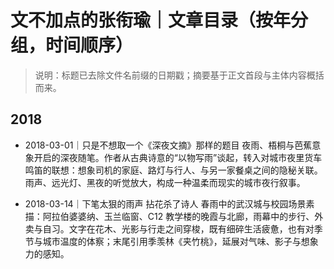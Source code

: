 # 文不加点的张衔瑜｜文章目录（按年分组，时间顺序）

> 说明：标题已去除文件名前缀的日期戳；摘要基于正文首段与主体内容概括而来。

## 2018

- 2018-03-01｜只是不想取一个《深夜文摘》那样的题目
  夜雨、梧桐与芭蕉意象开启的深夜随笔。作者从古典诗意的“以物写雨”谈起，转入对城市夜里货车鸣笛的联想：想象司机的家庭、路灯与行人、与另一家餐桌之间的隐秘关联。雨声、远光灯、黑夜的听觉放大，构成一种温柔而现实的城市夜行叙事。

- 2018-03-14｜下笔太狠的雨声 拈花杀了诗人
  春雨中的武汉城与校园场景素描：阿拉伯婆婆纳、玉兰临窗、C12 教学楼的晚霞与北廊，雨幕中的步行、外卖与自习。文字在花木、光影与行走之间穿梭，既有细碎生活疲惫，也有对季节与城市温度的体察；末尾引用季羡林《夹竹桃》，延展对气味、影子与想象力的感知。


